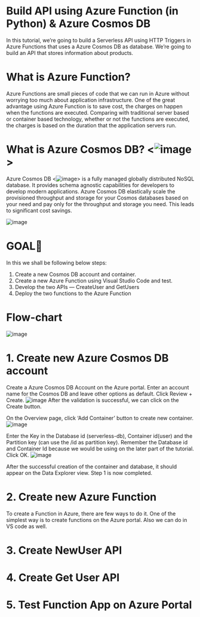 # Build API using Azure Function (in Python) & Azure Cosmos DB
In this tutorial, we’re going to build a Serverless API using HTTP Triggers in Azure Functions that uses a Azure Cosmos DB as database. We’re going to build an API that stores information about products.

# What is Azure Function?
Azure Functions are small pieces of code that we can run in Azure without worrying too much about application infrastructure. One of the great advantage using Azure Function is to save cost, the charges on happen when the functions are executed. Comparing with traditional server based or container based technology, whether or not the functions are executed, the charges is based on the duration that the application servers run.

# What is Azure Cosmos DB? <![image](https://user-images.githubusercontent.com/108589568/182672417-eff71376-be44-4e6c-b6bc-dec7f9a0be7d.png)>
Azure Cosmos DB <![image](https://user-images.githubusercontent.com/108589568/182672855-36bb2048-a689-4873-879d-4be7b29d0bcc.png)> is a fully managed globally distributed NoSQL database. It provides schema agnostic capabilities for developers to develop modern applications. Azure Cosmos DB elastically scale the provisioned throughput and storage for your Cosmos databases based on your need and pay only for the throughput and storage you need. This leads to significant cost savings.
                                             
   ![image](https://user-images.githubusercontent.com/108589568/182671877-00d2bf27-f306-4bc6-b741-6901bc4c8ce5.png)

# GOAL🎯
In this we shall be following below steps:
1. Create a new Cosmos DB account and container.
2. Create a new Azure Function using Visual Studio Code and test.
3. Develop the two APIs — CreateUser and GetUsers
4. Deploy the two functions to the Azure Function

# Flow-chart
![image](https://user-images.githubusercontent.com/108589568/182418384-ea0fb5df-b2a8-471f-8f56-319c32ece6d5.png)

# 1. Create new Azure Cosmos DB account
Create a Azure Cosmos DB Account on the Azure portal. 
Enter an account name for the Cosmos DB and leave other options as default. 
Click Review + Create.
![image](https://user-images.githubusercontent.com/108589568/182665541-ba3d469d-2ff9-40a3-88f8-9099107c2d51.png)
After the validation is successful, we can click on the Create button.

On the Overview page, click ‘Add Container’ button to create new container.
![image](https://user-images.githubusercontent.com/108589568/182666227-c453acba-9e32-424e-a6dd-b04f2729bd75.png)

Enter the Key in the Database id (serverless-db), Container id(user) and the Partition key (can use the /id as partition key). Remember the Database id and Container Id because we would be using on the later part of the tutorial. Click OK.
![image](https://user-images.githubusercontent.com/108589568/182666783-4989d669-b0eb-4069-9707-e9125502c91d.png)

After the successful creation of the container and database, it should appear on the Data Explorer view.
Step 1 is now completed.


# 2. Create new Azure Function
To create a Function in Azure, there are few ways to do it. One of the simplest way is to create functions on the Azure portal. Also we can do in VS code as well.

# 3. Create NewUser API

# 4. Create Get User API

# 5. Test Function App on Azure Portal


